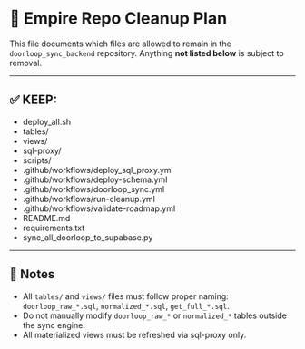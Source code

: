 # 🧹 Empire Repo Cleanup Plan

This file documents which files are allowed to remain in the `doorloop_sync_backend` repository. Anything **not listed below** is subject to removal.

---

## ✅ KEEP:

- deploy_all.sh
- tables/
- views/
- sql-proxy/
- scripts/
- .github/workflows/deploy_sql_proxy.yml
- .github/workflows/deploy-schema.yml
- .github/workflows/doorloop_sync.yml
- .github/workflows/run-cleanup.yml
- .github/workflows/validate-roadmap.yml
- README.md
- requirements.txt
- sync_all_doorloop_to_supabase.py

---

## 📌 Notes

- All `tables/` and `views/` files must follow proper naming: `doorloop_raw_*.sql`, `normalized_*.sql`, `get_full_*.sql`.
- Do not manually modify `doorloop_raw_*` or `normalized_*` tables outside the sync engine.
- All materialized views must be refreshed via sql-proxy only.